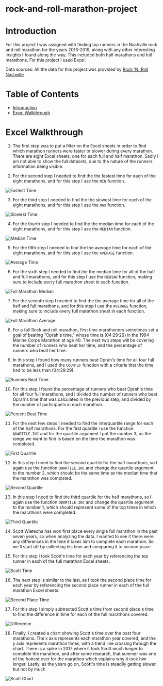 # rock-and-roll-marathon-project

# Introduction
For this project I was assigned with finding top runners in the Nashville rock and roll marathon for the years 2016-2019, along with any other interesting insights I found along the way. This included both half marathons and full marathons. For this project I used Excel.

Data sources: All the data for this project was provided by [Rock 'N' Roll Nashville](https://www.runrocknroll.com/contact)
# Table of Contents
* [Introduction](#Introduction)
* [Excel Walkthrough](#Excel-Walkthrough)

# Excel Walkthrough

1. The first step was to put a filter on the Excel sheets in order to find which marathon runners were faster or slower during every marathon. There are eight Excel sheets, one for each full and half marathon. Sadly I am not able to show the full datasets, due to the nature of the runners information being visible.

2. For the second step I needed to find the the fastest time for each of the eight marathons, and for this step I use the `MIN` function.

![Fastest Time](./assets/min_time.jpg)

3. For the third step I needed to find the the slowest time for each of the eight marathons, and for this step I use the `MAX` function.

![Slowest Time](./assets/max_time.jpg)

4. For the fourth step I needed to find the the median time for each of the eight marathons, and for this step I use the `MEDIAN` function.

![Median Time](./assets/median_time.jpg)

5. For the fifth step I needed to find the the average time for each of the eight marathons, and for this step I use the `AVERAGE` function.

![Average Time](./assets/average_time.jpg)

6. For the sixth step I needed to find the the median time for all of the half and full marathons, and for this step I use the `MEDIAN` function, making sure to include every full marathon sheet in each function.

![Full Marathon Median](./assets/all_marathon_median.jpg)

7. For the seventh step I needed to find the the average time for all of the half and full marathons, and for this step I use the `AVERAGE` function, making sure to include every full marathon sheet in each function.

![Full Marathon Average](./assets/all_marathon_average.jpg)

8. For a full Rock and roll marathon, first time marathoners sometimes set a goal of beating "Oprah's time," whose time is (04:29:29) in the 1994 Marine Corps Marathon at age 40. The next two steps will be covering the number of runners who beat her time, and the percentage of runners who beat her time.

9. In this step I found how many runners beat Oprah's time for all four full marathons, and I used the `COUNTIF` function with a criteria that the time had to be less than (04:29:29).

![Runners Beat Time](./assets/runners_beat_time.jpg)

10. For this step I found the percentage of runners who beat Oprah's time for all four full marathons, and I divided the number of runners who beat Oprah's time that was calculated in the previous step, and divided by the number of participants in each marathon.

![Percent Beat Time](./assets/percent_beat_time.jpg)

11. For the next few steps I needed to find the interquartile range for each of the half marathons. For the first quartile I use the function `QUARTILE.INC` and for the quartile argument I put the number 3, as the range we want to find is based on the time the marathon was completed.

![First Quartile](./assets/first_quartile.jpg)

12. In this step I need to find the second quartile for the half marathons, so I again use the function `QUARTILE.INC` and change the quartile argument to the number 2, which should be the same time as the median time that the marathon was completed.

![Second Quartile](./assets/second_quartile.jpg)

13. In this step I need to find the third quartile for the half marathons, so I again use the function `QUARTILE.INC` and change the quartile argument to the number 1, which should represent some of the top times in which the marathons were completed.

![Third Quartile](./assets/third_quartile.jpg)

14. Scott Wietecha has won first place every single full marathon in the past seven years, so when analyzing the data, I wanted to see if there were any differences in the time it takes him to complete each marathon. So we'll start off by collecting his time and comparing it to second place.

15. For this step I took Scott's time for each year by referencing the top runner in each of the full marathon Excel sheets.

![Scott Time](./assets/scott_time.jpg)

16. The next step is similar to the last, as I took the second place time for each year by referencing the second place runner in each of the full marathon Excel sheets.

![Second Place Time](./assets/second_place_time.jpg)

17. For this step I simply subtracted Scott's time from second place's time to find the difference in time for each of the full marathons covered.

![Difference](./assets/difference.jpg)

18. Finally, I created a chart showing Scott's time over the past four marathons. The x axis represents each marathon year covered, and the y axis represents marathon times, with a trend line crossing through the chart. There is a spike in 2017 where it took Scott much longer to complete the marathon, and after some research, that summer was one of the hottest ever for the marathon which explains why it took him longer. Lastly, as the years go on, Scott's time is steadily getting slower, but not by much.

![Scott Chart](./assets/scott_chart.jpg)
